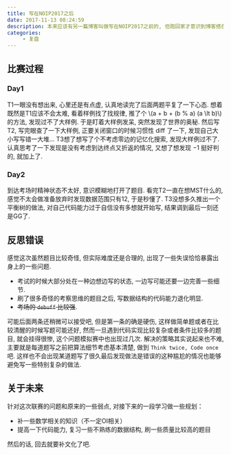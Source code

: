 ```yaml
---
title: 写在NOIP2017之后
date: 2017-11-13 08:24:59
description: 本来应该有另一篇博客叫做写在NOIP2017之前的, 但跑回家才意识到博客搭在机房的电脑上, 于是...
categories: 
     - 复盘
---
```


## 比赛过程

### Day1

T1一眼没有想出来, 心里还是有点虚, 认真地读完了后面两题平复了一下心态.
想着既然是T1应该不会太难, 看着样例找了找规律, 推了个 \\(a + b + (b \% a) (a \lt b)\\) 的方法, 发现过不了大样例. 于是盯着大样例发呆, 突然发现了世界的奥秘.
然后写T2, 写完眼查了一下大样例, 正要关闭窗口的时候习惯性 diff 了一下, 发现自己大小写写错一大堆...
T3想了想写了个不考虑零边的记忆化搜索, 发现大样例过不了. 认真思考了一下发现是没有考虑到达终点又折返的情况, 又想了想发现 $-1$ 挺好判的, 就加上了.

### Day2

到达考场时精神状态不太好, 意识模糊地打开了题目.
看完T2一直在想MST什么的, 感觉不太会做准备放弃时发现数据范围只有12, 于是秒懂了.
T3没想多久推出一个平衡树的做法, 对自己代码能力过于自信没有多想就开始写, 结果调到最后一刻还是GG了.

## 反思错误

感觉这次虽然题目比较奇怪, 但实际难度还是合理的, 出现了一些失误恰恰暴露出身上的一些问题.

- 考试的时候大部分处在一种边想边写的状态, 一边写可能还要一边完善一些细节.
- 刷了很多奇怪的考察思维的题目之后, 写数据结构的代码能力退化明显.
- ~~考场的 `debuff` 比较强~~.

可能后面两条还稍微可以接受吧, 但是第一条的确是硬伤, 这样做简单题或者在比较清醒的时候写题可能还好,  然而一旦遇到代码实现比较复杂或者条件比较多的题目, 就会挂得很惨, 这个问题模拟赛中也出现过几次.
解决的策略其实说起来也不难, 主要就是每道题写之前把算法细节考虑基本清楚, 做到 `Think twice, Code once` 吧. 这样也不会出现某道题写了很久最后发现做法是错误的这种尴尬的情况也能够避免写一些特别复杂的做法.

## 关于未来

针对这次联赛的问题和原来的一些弱点, 对接下来的一段学习做一些规划：

- 补一些数学相关的知识（不一定OI相关）
- 提高一下代码能力, 复习一些不熟练的数据结构, 刷一些质量比较高的题目

然后的话, 回去就要补文化了吧.

